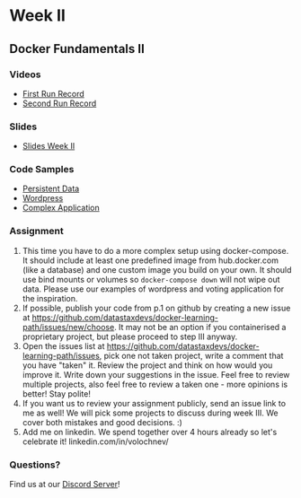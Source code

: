 # Week II
## Docker Fundamentals II

### Videos
* [First Run Record](https://youtu.be/cyHqbGWlsKk)
* [Second Run Record](https://youtu.be/Y_ocioMZgt4)

### Slides
* [Slides Week II](./docker-slides-week-2.pdf)

### Code Samples
* [Persistent Data](./volumes)
* [Wordpress](./wordpress)
* [Complex Application](./complex-system)

### Assignment
1. This time you have to do a more complex setup using docker-compose. It should include at least one predefined image from hub.docker.com (like a database) and one custom image you build on your own. It should use bind mounts or volumes so `docker-compose down` will not wipe out data. Please use our examples of wordpress and voting application for the inspiration.
2. If possible, publish your code from p.1 on github by creating a new issue at https://github.com/datastaxdevs/docker-learning-path/issues/new/choose. It may not be an option if you containerised a proprietary project, but please proceed to step III anyway.
3. Open the issues list at https://github.com/datastaxdevs/docker-learning-path/issues, pick one not taken project, write a comment that you have "taken" it. Review the project and think on how would you improve it. Write down your suggestions in the issue. Feel free to review multiple projects, also feel free to review a taken one - more opinions is better! Stay polite!
4. If you want us to review your assignment publicly, send an issue link to me as well! We will pick some projects to discuss during week III. We cover both mistakes and good decisions. :) 
5. Add me on linkedin. We spend together over 4 hours already so let's celebrate it! linkedin.com/in/volochnev/

### Questions?
Find us at our [Discord Server](https://discord.gg/va4vnsm)!
